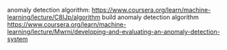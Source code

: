 anomaly detection algorithm:
	https://www.coursera.org/learn/machine-learning/lecture/C8IJp/algorithm	
build anomaly detection algorithm
	https://www.coursera.org/learn/machine-learning/lecture/Mwrni/developing-and-evaluating-an-anomaly-detection-system

